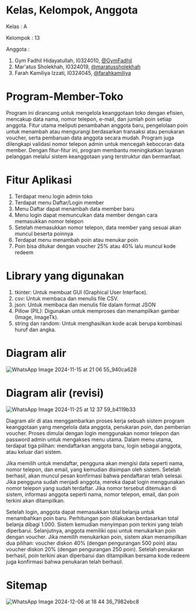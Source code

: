 # Kelas, Kelompok, Anggota
Kelas : A

Kelompok : 13

Anggota :
1. Gym Fadhil Hidayatullah, I0324010, [@GymFadhil](https://github.com/GymFadhil)
2. Mar'atus Sholekhah, I0324019, [@maratussholekhah](https://github.com/maratussholekhah)
3. Farah Kamiliya Izzati, I0324045, [@farahkamiliya](https://github.com/farahkamiliya)

# Program-Member-Toko
Program ini dirancang untuk mengelola keanggotaan toko dengan efisien, mencakup data nama, nomor telepon, e-mail, dan jumlah poin setiap anggota. Fitur utama meliputi penambahan anggota baru, pengelolaan poin untuk menambah atau mengurangi berdasarkan transaksi atau penukaran voucher, serta pembaruan data anggota secara mudah. Program juga dilengkapi validasi nomor telepon admin untuk mencegah kebocoran data member. Dengan fitur-fitur ini, program membantu meningkatkan layanan pelanggan melalui sistem keanggotaan yang terstruktur dan bermanfaat.

# Fitur Aplikasi
1. Terdapat menu login admin toko
2. Terdapat menu Daftar/Login member
3. Menu Daftar dapat menambah data member baru
4. Menu login dapat memunculkan data member dengan cara memasukkan nomor telepon
5. Setelah memasukkan nomor telepon, data member yang sesuai akan muncul beserta poinnya
6. Terdapat menu menambah poin atau menukar poin
7. Poin bisa ditukar dengan voucher 25% atau 40% lalu muncul kode redeem

# Library yang digunakan
1. tkinter: Untuk membuat GUI (Graphical User Interface).
2. csv: Untuk membaca dan menulis file CSV.
3. json: Untuk membaca dan menulis file dalam format JSON
4. Pillow (PIL): Digunakan untuk memproses dan menampilkan gambar (Image, ImageTk).
5. string dan random: Untuk menghasilkan kode acak berupa kombinasi huruf dan angka.

# Diagram alir
![WhatsApp Image 2024-11-15 at 21 06 55_940ca628](https://github.com/user-attachments/assets/66f5b2d1-11ae-4669-bcc7-bf025a8a2ce9)

# Diagram alir (revisi)
![WhatsApp Image 2024-11-25 at 12 37 59_b4119b33](https://github.com/user-attachments/assets/baa63dd8-f089-4b42-ae5f-979027e060b6)

  Diagram alir di atas menggambarkan proses kerja sebuah sistem program keanggotaan yang mengelola data anggota, penukaran poin, dan pemberian voucher. Proses dimulai dengan login menggunakan nomor telepon dan password admin untuk mengakses menu utama. Dalam menu utama, terdapat tiga pilihan: mendaftarkan anggota baru, login sebagai anggota, atau keluar dari sistem.

  Jika memilih untuk mendaftar, pengguna akan mengisi data seperti nama, nomor telepon, dan email, yang kemudian disimpan oleh sistem. Setelah berhasil, akan muncul pesan konfirmasi bahwa pendaftaran telah selesai. Jika pengguna sudah menjadi anggota, mereka dapat login menggunakan nomor telepon yang sudah terdaftar. Jika nomor tersebut ditemukan di sistem, informasi anggota seperti nama, nomor telepon, email, dan poin terkini akan ditampilkan.

  Setelah login, anggota dapat memasukkan total belanja untuk menambahkan poin baru. Perhitungan poin dilakukan berdasarkan total belanja dibagi 1.000. Sistem kemudian menyimpan poin terkini yang telah diperbarui. Selanjutnya, anggota memiliki opsi untuk menukarkan poin dengan voucher. Jika memilih menukarkan poin, sistem akan menampilkan dua pilihan: voucher diskon 40% (dengan pengurangan 500 poin) atau voucher diskon 20% (dengan pengurangan 250 poin). Setelah penukaran berhasil, poin terkini akan diperbarui dan ditampilkan bersama kode redeem juga konfirmasi bahwa penukaran telah berhasil.

# Sitemap
![WhatsApp Image 2024-12-06 at 18 44 36_7982ebc8](https://github.com/user-attachments/assets/4e93d0cc-bdd6-42bc-9c98-61e720723a66)

